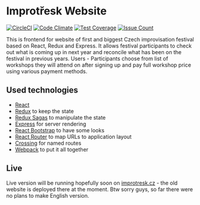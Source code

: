 # Improtřesk Website

[![CircleCI](https://circleci.com/gh/just-paja/improtresk-web.svg?style=shield)](https://circleci.com/gh/just-paja/improtresk-web)
[![Code Climate](https://codeclimate.com/github/just-paja/improtresk-web/badges/gpa.svg)](https://codeclimate.com/github/just-paja/improtresk-web)
[![Test Coverage](https://codeclimate.com/github/just-paja/improtresk-web/badges/coverage.svg)](https://codeclimate.com/github/just-paja/improtresk-web/coverage)
[![Issue Count](https://codeclimate.com/github/just-paja/improtresk-web/badges/issue_count.svg)](https://codeclimate.com/github/just-paja/improtresk-web)

This is frontend for website of first and biggest Czech improvisation festival based on React, Redux and Express. It allows festival participants to check out what is coming up in next year and reconcile what has been on the festival in previous years. Users - Participants choose from list of workshops they will attend on after signing up and pay full workshop price using various payment methods.

## Used technologies

* [React](https://facebook.github.io/react/)
* [Redux](http://redux.js.org/) to keep the state
* [Redux Sagas](https://github.com/yelouafi/redux-saga) to manipulate the state
* [Express](http://expressjs.com/) for server rendering
* [React Bootstrap](https://react-bootstrap.github.io/) to have some looks
* [React Router](https://github.com/ReactTraining/react-router) to map URLs to application layout
* [Crossing](https://github.com/lincolnloop/crossing) for named routes
* [Webpack](https://github.com/webpack/webpack) to put it all together

## Live

Live version will be running hopefully soon on [improtresk.cz](http://improtresk.cz) - the old website is deployed there at the moment. Btw sorry guys, so far there were no plans to make English version.
